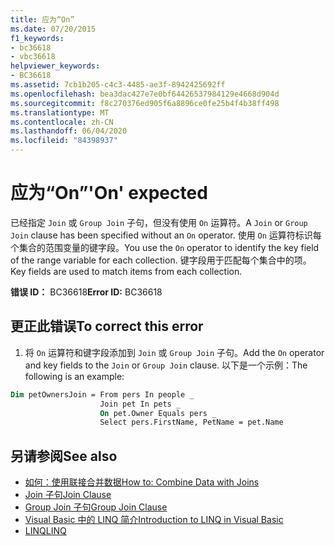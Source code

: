 ```yaml
---
title: 应为“On”
ms.date: 07/20/2015
f1_keywords:
- bc36618
- vbc36618
helpviewer_keywords:
- BC36618
ms.assetid: 7cb1b205-c4c3-4485-ae3f-8942425692ff
ms.openlocfilehash: bea3dac427e7e0bf64426537984129e4668d904d
ms.sourcegitcommit: f8c270376ed905f6a8896ce0fe25b4f4b38ff498
ms.translationtype: MT
ms.contentlocale: zh-CN
ms.lasthandoff: 06/04/2020
ms.locfileid: "84398937"
---
```

# <a name="on-expected"></a><span data-ttu-id="dfb89-102">应为“On”</span><span class="sxs-lookup"><span data-stu-id="dfb89-102">'On' expected</span></span>
<span data-ttu-id="dfb89-103">已经指定 `Join` 或 `Group Join` 子句，但没有使用 `On` 运算符。</span><span class="sxs-lookup"><span data-stu-id="dfb89-103">A `Join` or `Group Join` clause has been specified without an `On` operator.</span></span> <span data-ttu-id="dfb89-104">使用 `On` 运算符标识每个集合的范围变量的键字段。</span><span class="sxs-lookup"><span data-stu-id="dfb89-104">You use the `On` operator to identify the key field of the range variable for each collection.</span></span> <span data-ttu-id="dfb89-105">键字段用于匹配每个集合中的项。</span><span class="sxs-lookup"><span data-stu-id="dfb89-105">Key fields are used to match items from each collection.</span></span>  
  
 <span data-ttu-id="dfb89-106">**错误 ID：** BC36618</span><span class="sxs-lookup"><span data-stu-id="dfb89-106">**Error ID:** BC36618</span></span>  
  
## <a name="to-correct-this-error"></a><span data-ttu-id="dfb89-107">更正此错误</span><span class="sxs-lookup"><span data-stu-id="dfb89-107">To correct this error</span></span>  
  
1. <span data-ttu-id="dfb89-108">将 `On` 运算符和键字段添加到 `Join` 或 `Group Join` 子句。</span><span class="sxs-lookup"><span data-stu-id="dfb89-108">Add the `On` operator and key fields to the `Join` or `Group Join` clause.</span></span> <span data-ttu-id="dfb89-109">以下是一个示例：</span><span class="sxs-lookup"><span data-stu-id="dfb89-109">The following is an example:</span></span>
  
```vb  
Dim petOwnersJoin = From pers In people _  
                    Join pet In pets _  
                    On pet.Owner Equals pers _  
                    Select pers.FirstName, PetName = pet.Name  
```  
  
## <a name="see-also"></a><span data-ttu-id="dfb89-110">另请参阅</span><span class="sxs-lookup"><span data-stu-id="dfb89-110">See also</span></span>

- [<span data-ttu-id="dfb89-111">如何：使用联接合并数据</span><span class="sxs-lookup"><span data-stu-id="dfb89-111">How to: Combine Data with Joins</span></span>](../programming-guide/language-features/linq/how-to-combine-data-with-linq-by-using-joins.md)
- [<span data-ttu-id="dfb89-112">Join 子句</span><span class="sxs-lookup"><span data-stu-id="dfb89-112">Join Clause</span></span>](../language-reference/queries/join-clause.md)
- [<span data-ttu-id="dfb89-113">Group Join 子句</span><span class="sxs-lookup"><span data-stu-id="dfb89-113">Group Join Clause</span></span>](../language-reference/queries/group-join-clause.md)
- [<span data-ttu-id="dfb89-114">Visual Basic 中的 LINQ 简介</span><span class="sxs-lookup"><span data-stu-id="dfb89-114">Introduction to LINQ in Visual Basic</span></span>](../programming-guide/language-features/linq/introduction-to-linq.md)
- [<span data-ttu-id="dfb89-115">LINQ</span><span class="sxs-lookup"><span data-stu-id="dfb89-115">LINQ</span></span>](../programming-guide/language-features/linq/index.md)

